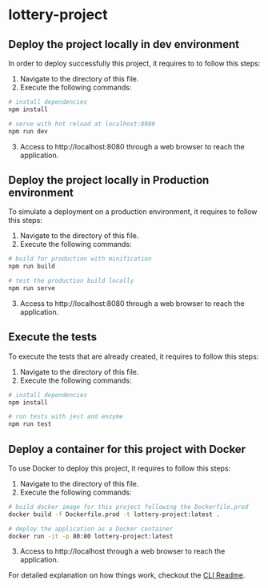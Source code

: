 # lottery-project

## Deploy the project locally in dev environment

In order to deploy successfully this project, it requires to to follow this steps:

1. Navigate to the directory of this file.
2. Execute the following commands:

```bash
# install dependencies
npm install

# serve with hot reload at localhost:8080
npm run dev
```

3. Access to http://localhost:8080 through a web browser to reach the application.

## Deploy the project locally in Production environment

To simulate a deployment on a production environment, it requires to follow this steps:

1. Navigate to the directory of this file.
2. Execute the following commands:

```bash
# build for production with minification
npm run build

# test the production build locally
npm run serve
```

3. Access to http://localhost:8080 through a web browser to reach the application.

## Execute the tests

To execute the tests that are already created, it requires to follow this steps:

1. Navigate to the directory of this file.
2. Execute the following commands:

```bash
# install dependencies
npm install

# run tests with jest and enzyme
npm run test
```

## Deploy a container for this project with Docker

To use Docker to deploy this project, it requires to follow this steps:

1. Navigate to the directory of this file.
2. Execute the following commands:

```bash
# build docker image for this project following the Dockerfile.prod
docker build -f Dockerfile.prod -t lottery-project:latest .

# deploy the application as a Docker container
docker run -it -p 80:80 lottery-project:latest
```

3. Access to http://localhost through a web browser to reach the application.

For detailed explanation on how things work, checkout the [CLI Readme](https://github.com/developit/preact-cli/blob/master/README.md).
